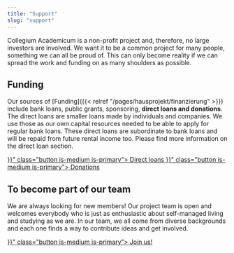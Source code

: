 ```yaml
---
title: "Support"
slug: "support"
---
```


Collegium Academicum is a non-profit project and, therefore, no large investors are involved. We want it to be a common project for many people, something we can all be proud of. This can only become reality if we can spread the work and funding on as many shoulders as possible.

## Funding

Our sources of [Funding]({{< relref "/pages/hausprojekt/finanzierung" >}})  include bank loans, public grants, sponsoring, **direct loans and donations**. The direct loans are smaller loans made by individuals and companies. We use those as our own capital resources needed to be able to apply for regular bank loans. These direct loans are subordinate to bank loans and will be repaid from future rental income too. Please find more information on the direct loan section.

<div class="buttons is-centered">
    <a href="{{< relref "/pages/unterstuetzen/direktkredite" >}}" class="button is-medium is-primary">
        <span class="icon">
            <i class="fas fa-hand-holding-heart"></i>
        </span>
        <span>Direct loans</span>
    </a>
    <a href="{{< relref "/pages/unterstuetzen/spenden" >}}" class="button is-medium is-primary">
        <span class="icon">
            <i class="fas fa-hand-holding-heart"></i>
        </span>
        <span>Donations</span>
    </a>
</div>

## To become part of our team

We are always looking for new members! Our project team is open and welcomes everybody who is just as enthusiastic about self-managed living and studying as we are. In our team, we all come from diverse backgrounds and each one finds a way to contribute ideas and get involved.

<div class="buttons is-centered">
    <a href="{{< relref "/pages/unterstuetzen/mach-mit" >}}" class="button is-medium is-primary">
        <span class="icon">
            <i class="fas fa-wrench"></i>
        </span>
        <span>Join us!</span>
    </a>
</div>
